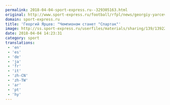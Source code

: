 ```yaml
---
permalink: 2018-04-04-sport-express.ru--329305163.html
original: http://www.sport-express.ru/football/rfpl/news/georgiy-yarcev-chempionom-stanet-spartak-1392298/
domain: sport-express.ru
title: 'Георгий Ярцев: "Чемпионом станет "Спартак"'
image: http://ss.sport-express.ru/userfiles/materials/sharing/139/1392298.jpg
date: 2018-04-04 14:23:31
category: sport
translations: 
 - 'en'
 - 'es'
 - 'de'
 - 'ja'
 - 'fr'
 - 'it'
 - 'zh-CN'
 - 'zh-TW'
 - 'ar'
 - 'pt'
 - 'hy'
---
```


